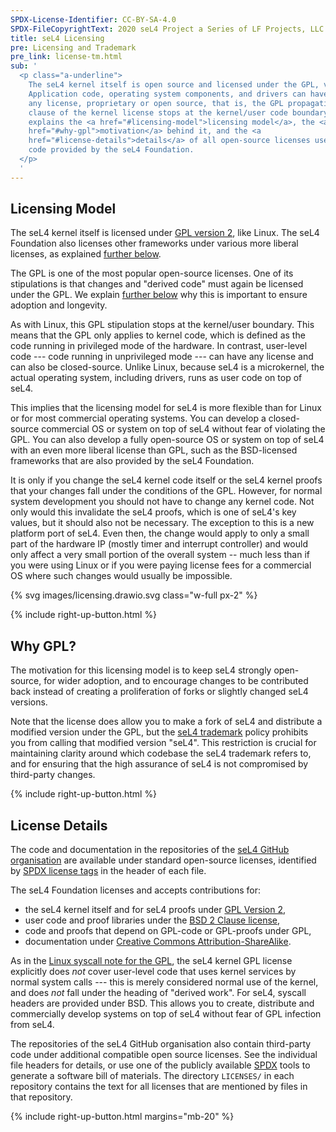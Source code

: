 ```yaml
---
SPDX-License-Identifier: CC-BY-SA-4.0
SPDX-FileCopyrightText: 2020 seL4 Project a Series of LF Projects, LLC.
title: seL4 Licensing
pre: Licensing and Trademark
pre_link: license-tm.html
sub: '
  <p class="a-underline">
    The seL4 kernel itself is open source and licensed under the GPL, version 2.
    Application code, operating system components, and drivers can have
    any license, proprietary or open source, that is, the GPL propagation
    clause of the kernel license stops at the kernel/user code boundary.  This page
    explains the <a href="#licensing-model">licensing model</a>, the <a
    href="#why-gpl">motivation</a> behind it, and the <a
    href="#license-details">details</a> of all open-source licenses used for
    code provided by the seL4 Foundation.
  </p>
  '
---
```


## Licensing Model

The seL4 kernel itself is licensed under [GPL version 2][GPL-2.0-only], like
Linux. The seL4 Foundation also licenses other frameworks under various
more liberal licenses, as explained [further below](#license-details).

The GPL is one of the most popular open-source licenses. One of its stipulations
is that changes and "derived code" must again be licensed under the GPL. We
explain [further below](#why-gpl) why this is important to ensure adoption and
longevity.

As with Linux, this GPL stipulation stops at the kernel/user boundary. This
means that the GPL only applies to kernel code, which is defined as the code
running in privileged mode of the hardware. In contrast, user-level code ---
code running in unprivileged mode --- can have any license and can also be
closed-source. Unlike Linux, because seL4 is a microkernel, the actual
operating system, including drivers, runs as user code on top of seL4.

This implies that the licensing model for seL4 is more flexible than for Linux
or for most commercial operating systems. You can develop a closed-source
commercial OS or system on top of seL4 without fear of violating the GPL. You
can also develop a fully open-source OS or system on top of seL4 with an even
more liberal license than GPL, such as the BSD-licensed frameworks that are also
provided by the seL4 Foundation.

It is only if you change the seL4 kernel code itself or the seL4 kernel proofs
that your changes fall under the conditions of the GPL. However, for normal
system development you should not have to change any kernel code. Not only would
this invalidate the seL4 proofs, which is one of seL4's key values, but it
should also not be necessary. The exception to this is a new platform port of
seL4. Even then, the change would apply to only a small part of the hardware IP
(mostly timer and interrupt controller) and would only affect a very small
portion of the overall system -- much less than if you were using Linux or if
you were paying license fees for a commercial OS where such changes would
usually be impossible.

{% svg images/licensing.drawio.svg class="w-full px-2" %}
<!-- FIXME  alt="Diagram with seL4 (GPL) at the bottom,
          system code and drivers (any license) +
          optional foundation frameworks (BSD) in the middle, and
          user-code (any license) at the top.)" -->

{% include right-up-button.html %}


## Why GPL?

The motivation for this licensing model is to keep seL4 strongly open-source,
for wider adoption, and to encourage changes to be contributed back instead of
creating a proliferation of forks or slightly changed seL4 versions.

Note that the license does allow you to make a fork of seL4 and distribute a
modified version under the GPL, but the [seL4 trademark] policy prohibits you
from calling that modified version "seL4". This restriction is crucial for
maintaining clarity around which codebase the seL4 trademark refers to, and
for ensuring that the high assurance of seL4 is not compromised by third-party
changes.

{% include right-up-button.html %}


## License Details

The code and documentation in the repositories of the [seL4 GitHub
organisation][seL4-org] are available under standard open-source licenses,
identified by [SPDX license tags][SPDX] in the header of each file.

The seL4 Foundation licenses and accepts contributions for:

- the seL4 kernel itself and for seL4 proofs under [GPL Version 2][GPL-2.0-only],
- user code and proof libraries under the [BSD 2 Clause license][BSD-2-Clause],
- code and proofs that depend on GPL-code or GPL-proofs under GPL,
- documentation under [Creative Commons Attribution-ShareAlike][CC-BY-SA-4.0].

As in the [Linux syscall note for the GPL][GPL-note], the seL4 kernel GPL
license explicitly does *not* cover user-level code that uses kernel services by
normal system calls --- this is merely considered normal use of the kernel, and
does *not* fall under the heading of "derived work". For seL4, syscall headers
are provided under BSD. This allows you to create, distribute and commercially
develop systems on top of seL4 without fear of GPL infection from seL4.

The repositories of the seL4 GitHub organisation also contain third-party code
under additional compatible open source licenses. See the individual file
headers for details, or use one of the publicly available [SPDX] tools to
generate a software bill of materials. The directory `LICENSES/` in each
repository contains the text for all licenses that are mentioned by files in
that repository.

{% include right-up-button.html margins="mb-20" %}


[seL4-org]: https://github.com/seL4/
[GPL-2.0-only]: https://spdx.org/licenses/GPL-2.0-only.html
[BSD-2-Clause]: https://spdx.org/licenses/BSD-2-Clause.html
[CC-BY-SA-4.0]: https://spdx.org/licenses/CC-BY-SA-4.0.html
[SPDX]: https://spdx.org
[GPL-note]: https://spdx.org/licenses/Linux-syscall-note.html
[seL4 trademark]: ./index.html
